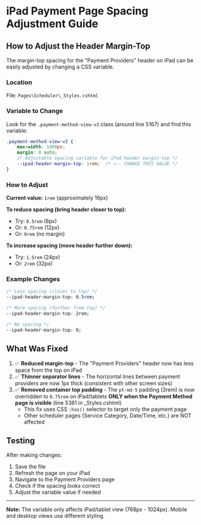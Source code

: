 # iPad Payment Page Spacing Adjustment Guide

## How to Adjust the Header Margin-Top

The margin-top spacing for the "Payment Providers" header on iPad can be easily adjusted by changing a CSS variable.

### Location
File: `Pages\Scheduler\_Styles.cshtml`

### Variable to Change
Look for the `.payment-method-view-v2` class (around line 5167) and find this variable:

```css
.payment-method-view-v2 {
    max-width: 1400px;
    margin: 0 auto;
    /* Adjustable spacing variable for iPad header margin-top */
    --ipad-header-margin-top: 1rem;  /* <-- CHANGE THIS VALUE */
}
```

### How to Adjust

**Current value:** `1rem` (approximately 16px)

**To reduce spacing (bring header closer to top):**
- Try: `0.5rem` (8px)
- Or: `0.75rem` (12px)
- Or: `0rem` (no margin)

**To increase spacing (move header further down):**
- Try: `1.5rem` (24px)
- Or: `2rem` (32px)

### Example Changes

```css
/* Less spacing (closer to top) */
--ipad-header-margin-top: 0.5rem;

/* More spacing (further from top) */
--ipad-header-margin-top: 2rem;

/* No spacing */
--ipad-header-margin-top: 0;
```

## What Was Fixed

1. ✅ **Reduced margin-top** - The "Payment Providers" header now has less space from the top on iPad
2. ✅ **Thinner separator lines** - The horizontal lines between payment providers are now 1px thick (consistent with other screen sizes)
3. ✅ **Removed container top padding** - The `pt-md-5` padding (3rem) is now overridden to `0.75rem` on iPad/tablets **ONLY when the Payment Method page is visible** (line 5381 in _Styles.cshtml)
   - This fix uses CSS `:has()` selector to target only the payment page
   - Other scheduler pages (Service Category, Date/Time, etc.) are NOT affected

## Testing

After making changes:
1. Save the file
2. Refresh the page on your iPad
3. Navigate to the Payment Providers page
4. Check if the spacing looks correct
5. Adjust the variable value if needed

---

**Note:** The variable only affects iPad/tablet view (768px - 1024px). Mobile and desktop views use different styling.
